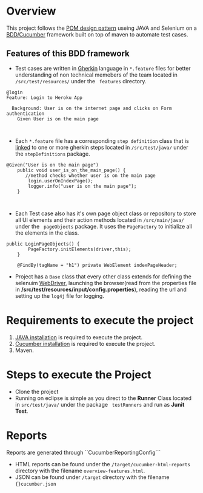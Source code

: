 # Overview
This project follows the [POM design pattern](https://www.selenium.dev/documentation/test_practices/encouraged/page_object_models/) useing JAVA and Selenium on a [BDD/Cucumber](https://cucumber.io/) framework built on top of maven to automate test cases.

## Features of this BDD framework
* Test cases are written in [Gherkin](https://cucumber.io/docs/gherkin/) language in ``` *.feature ``` files for better understanding of non technical memebers of the team located in ```/src/test/resources/``` under the ``` features``` directory.
``` 
@login
Feature: Login to Heroku App

  Background: User is on the internet page and clicks on Form authentication
    Given User is on the main page

  
```
* Each ``` *.feature ``` file has a corresponding ```step definition``` class that is [linked](https://cucumber.io/docs/cucumber/step-definitions/?lang=java) to one or more gherkin steps located in ```/src/test/java/``` under the ```stepDefinitions``` package.
```
@Given("User is on the main page")
	public void user_is_on_the_main_page() {
	   //method checks whether user is on the main page
		login.userOnIndexPage();
		logger.info("user is on the main page");
	}

	
```
* Each Test case also has it's own page object class or repository to store all UI elements and their action methods located in ```/src/main/java/ ``` under the ``` pageObjects``` package. It uses the ```PageFactory``` to initialize all the elements in the class.
```
public LoginPageObjects() {
		PageFactory.initElements(driver,this);
	}
	
	@FindBy(tagName = "h1") private WebElement indexPageHeader;

```
* Project has a ```Base``` class that every other class extends for defining the selenuim [WebDriver](https://www.selenium.dev/documentation/webdriver/), launching the browser(read from the properties file in **/src/test/resources/input/config.properties**), reading the url and setting up the ```log4j``` file for logging.

# Requirements to execute the project
  1. [JAVA installation](https://www.oracle.com/java/technologies/downloads/) is required to execute the project.
  2. [Cucumber installation](https://cucumber.io/docs/installation/) is required to execute the project.
  3. Maven.
# Steps to execute the Project
  * Clone the project 
  * Running on eclipse is simple as you direct to the **Runner** Class located in ``` src/test/java/ ``` under the package ``` testRunners``` and run as **Junit Test**.
# Reports 
Reports are generated through ``CucumberReportingConfig```
* HTML reports can be found under the ``` /target/cucumber-html-reports ``` directory with the filename ```overview-features.html```.
* JSON can be found under ``` /target ``` directory with the filename ```{}cucumber.json```
  
  
